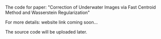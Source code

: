 The code for paper: "Correction of Underwater Images via Fast Centroid Method and Wasserstein Regularization"

For more details: website link coming soon...

The source code will be uploaded later.
